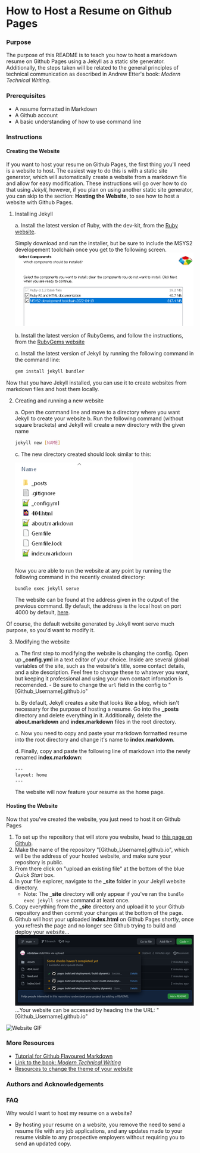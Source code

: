 
# How to Host a Resume on Github Pages

### Purpose

The purpose of this README is to teach you how to host a markdown resume on Github Pages using a Jekyll as a static site generator. 
Additionally, the steps taken will be related to the general principles of technical communication as described in Andrew Etter's book: *Modern Technical Writing*.

### Prerequisites

 - A resume formatted in Markdown
 - A Github account
 - A basic understanding of how to use command line
 
### Instructions

#### Creating the Website
If you want to host your resume on Github Pages, the first thing you'll need is a website to host. 
The easiest way to do this is with a static site generator, which will automatically create a website from a markdown file and allow for easy modification.
These instructions will go over how to do that using *Jekyll*, 
however, if you plan on using another static site generator, you can skip to the section: **Hosting the Website**, to see how to host a website with Github Pages.

1. Installing Jekyll

	a. Install the latest version of Ruby, with the dev-kit, from the [Ruby website](https://rubyinstaller.org/downloads/).
	
	Simply download and run the installer, but be sure to include the MSYS2 developement toolchain once you get to the following screen. ![Here](./readme-assets/ruby-installer.PNG)
	
	b. Install the latest version of RubyGems, and follow the instructions, from the [RubyGems website](https://rubygems.org/pages/download)
	
	c. Install the latest version of Jekyll by running the following command in the command line:
	```sh
	gem install jekyll bundler
	```

Now that you have Jekyll installed, you can use it to create websites from markdown files and host them locally.

2. Creating and running a new website

	a. Open the command line and move to a directory where you want Jekyll to create your website
	b. Run the following command (without square brackets) and Jekyll will create a new directory with the given name
	```sh
	jekyll new [NAME]
	```
	c. The new directory created should look similar to this: 
	
	![Jekyll Directory](./readme-assets/init-jekyll-dir.png)
	
	Now you are able to run the website at any point by running the following command in the recently created directory:
	```sh
	bundle exec jekyll serve
	```
	The website can be found at the address given in the output of the previous command. By default, the address is the local host on port 4000 by default, [here](http://localhost:4000).

Of course, the default website generated by Jekyll wont serve much purpose, so you'd want to modify it.

3. Modifying the website

	a. The first step to modifying the website is changing the config. Open up **_config.yml** in a text editor of your choice.
	Inside are several global variables of the site, such as the website's title, some contact details, and a site description. Feel free to change these to whatever you want, but keeping it professional and using your own contact infomation is recomended.
		- Be sure to change the ```url``` field in the config to "[Github_Username].github.io"
	
	b. By default, Jekyll creates a site that looks like a blog, which isn't necessary for the purpose of hosting a resume.
	Go into the **_posts** directory and delete everything in it. Additionally, delete the **about.markdown** and **index.markdown** files in the root directory.
	
	c. Now you need to copy and paste your markdown formatted resume into the root directory and change it's name to **index.markdown**.
	
	d. Finally, copy and paste the following line of markdown into the newly renamed **index.markdown**:
	```
	---
	layout: home
	---
	```
	The website will now feature your resume as the home page. 


#### Hosting the Website

Now that you've created the website, you just need to host it on Github Pages


1. To set up the repository that will store you website, head to [this page on Github](https://github.com/new).
2. Make the name of the repository "[Github_Username].github.io", which will be the address of your hosted website, and make sure your repository is public.
3. From there click on "upload an existing file" at the bottom of the blue *Quick Start* box.
4. In your file explorer, navigate to the **_site** folder in your Jekyll website directory.
	- Note: The **_site** directory will only appear if you've ran the ```bundle exec jekyll serve``` command at least once.
5. Copy everything from the **_site** directory and upload it to your Github repository and then commit your changes at the bottom of the page.
6. Github will host your uploaded **index.html** on Github Pages shortly, once you refresh the page and no longer see Github trying to build and deploy your website...
![Issues](./readme-assets/pages-issues.png)
...Your website can be accessed by heading the the URL: "[Github_Username].github.io"

![Website GIF]()


### More Resources

 - [Tutorial for Github Flavoured Markdown](https://docs.github.com/en/get-started/writing-on-github/getting-started-with-writing-and-formatting-on-github)
 - [Link to the book: *Modern Technical Writing*](https://www.amazon.ca/Modern-Technical-Writing-Introduction-Documentation-ebook/dp/B01A2QL9SS/ref=sr_1_1)
 - [Resources to change the theme of your website](https://jekyllrb.com/docs/themes/)
 
### Authors and Acknowledgements

### FAQ


Why would I want to host my resume on a website?

- By hosting your resume on a website, you remove the need to send a resume file with any job applications, and any updates made to your resume visible to any prospective employers without requiring you to send an updated copy. 


